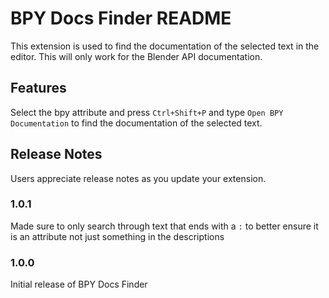 # BPY Docs Finder README

This extension is used to find the documentation of the selected text in the editor. This will only work for the Blender API documentation.

## Features

Select the bpy attribute and press `Ctrl+Shift+P` and type `Open BPY Documentation` to find the documentation of the selected text.

## Release Notes

Users appreciate release notes as you update your extension.

### 1.0.1

Made sure to only search through text that ends with a `:` to better ensure it is an attribute not just something in the descriptions

### 1.0.0

Initial release of BPY Docs Finder